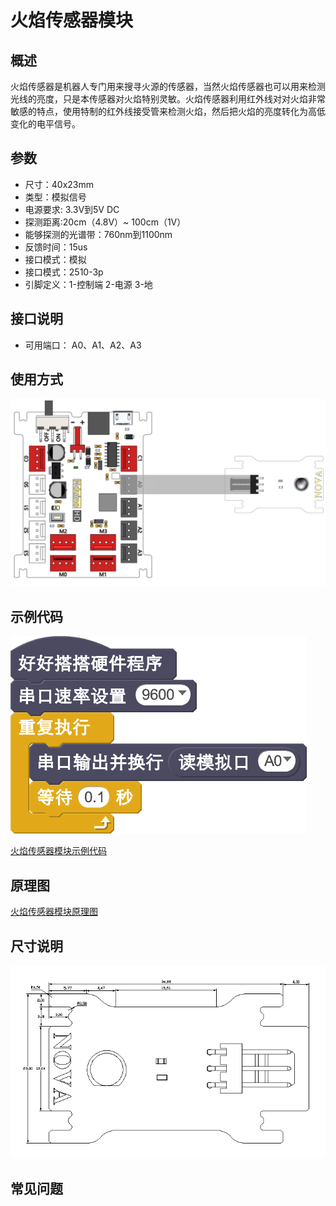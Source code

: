 # 火焰传感器模块

## 概述

火焰传感器是机器人专门用来搜寻火源的传感器，当然火焰传感器也可以用来检测光线的亮度，只是本传感器对火焰特别灵敏。火焰传感器利用红外线对对火焰非常敏感的特点，使用特制的红外线接受管来检测火焰，然后把火焰的亮度转化为高低变化的电平信号。

## 参数

* 尺寸：40x23mm
* 类型：模拟信号
* 电源要求: 3.3V到5V DC
* 探测距离:20cm（4.8V）~ 100cm（1V）
* 能够探测的光谱带：760nm到1100nm
* 反馈时间：15us
* 接口模式：模拟
* 接口模式：2510-3p
* 引脚定义：1-控制端 2-电源 3-地

## 接口说明

* 可用端口： A0、A1、A2、A3

## 使用方式

![](../../.gitbook/assets/39.png)

## 示例代码

![](../../.gitbook/assets/40.png)

[火焰传感器模块示例代码](http://www.haohaodada.com/show.php?id=947651)

## 原理图

[火焰传感器模块原理图](https://github.com/Haohaodada-official/docs/blob/master/jiao-xue-chan-pin/pdf/yuan-li-tu/火焰传感器模块.pdf)

## 尺寸说明

![](../../.gitbook/assets/108.png)

## 常见问题

